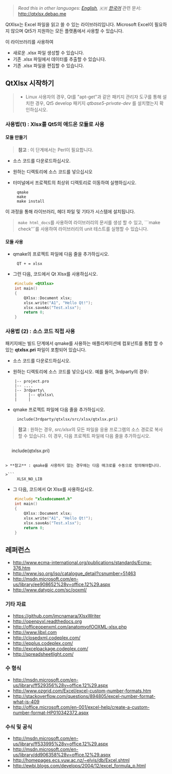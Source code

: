 > *Read this in other languages: [English](README.md), :kr: [한국어](README.ko.md)*
관련 문서: http://qtxlsx.debao.me

QtXlsx는 Excel 파일을 읽고 쓸 수 있는 라이브러리입니다. Microsoft Excel이 필요하지 않으며 Qt5가 지원하는 모든 플랫폼에서 사용할 수 있습니다.

이 라이브러리를 사용하여

* 새로운 .xlsx 파일 생성할 수 있습니다.
* 기존 .xlsx 파일에서 데이터를 추출할 수 있습니다.
* 기존 .xlsx 파일을 편집할 수 있습니다.

## QtXlsx 시작하기

> * Linux 사용자의 경우, Qt를 "apt-get"과 같은 패키지 관리자 도구를 통해 설치한 경우, Qt5 develop 패키지 *qtbase5-private-dev* 를 설치했는지 확인하십시오.

### 사용법(1) : Xlsx를 Qt5의 애드온 모듈로 사용

#### 모듈 만들기

> **참고** : 이 단계에서는 Perl이 필요합니다.

* 소스 코드를 다운로드하십시오.

* 원하는 디렉토리에 소스 코드를 넣으십시오

* 터미널에서 프로젝트의 최상위 디렉토리로 이동하여 실행하십시오.

```
     qmake
     make
     make install
```

이 과정을 통해 라이브러리, 헤더 파일 및 기타가 시스템에 설치됩니다.

>```make html_docs```를 사용하여 라이브러리의 문서를 생성 할 수 있고, ```make check''`를 사용하여 라이브러리의 unit 테스트를 실행할 수 있습니다.

#### 모듈 사용

* qmake의 프로젝트 파일에 다음 줄을 추가하십시오.

```
     QT + = xlsx
```

* 그런 다음, 코드에서 Qt Xlsx를 사용하십시오.

```cpp
    #include <QtXlsx>
    int main()
    {
        QXlsx::Document xlsx;
        xlsx.write("A1", "Hello Qt!");
        xlsx.saveAs("Test.xlsx");
        return 0;
    }
```

### 사용법 (2) : 소스 코드 직접 사용

패키지에는 빌드 단계에서 qmake를 사용하는 애플리케이션에 컴포넌트를 통합 할 수있는 **qtxlsx.pri** 파일이 포함되어 있습니다.

* 소스 코드를 다운로드하십시오.

* 원하는 디렉토리에 소스 코드를 넣으십시오. 예를 들어, 3rdparty의 경우:

```
    |-- project.pro
    |-- ....
    |-- 3rdparty\
    |     |-- qtxlsx\
    |     |
```

* qmake 프로젝트 파일에 다음 줄을 추가하십시오.

```
     include(3rdparty/qtxlsx/src/xlsx/qtxlsx.pri)
```

> **참고** : 원하는 경우, *src/xlsx*의 모든 파일을 응용 프로그램의 소스 경로로 복사 할 수 있습니다. 이 경우, 다음 프로젝트 파일에 다음 줄을 추가하십시오.

>```
     include(qtxlsx.pri)
```

> **참고** : qmake를 사용하지 않는 경우에는 다음 매크로를 수동으로 정의해야합니다.

>```
     XLSX_NO_LIB
```


* 그 다음, 코드에서 Qt Xlsx를 사용하십시오.

```cpp
    #include "xlsxdocument.h"
    int main()
    {
        QXlsx::Document xlsx;
        xlsx.write("A1", "Hello Qt!");
        xlsx.saveAs("Test.xlsx");
        return 0;
    }
```

## 레퍼런스

* http://www.ecma-international.org/publications/standards/Ecma-376.htm
* http://www.iso.org/iso/catalogue_detail?csnumber=51463
* http://msdn.microsoft.com/en-us/library/ee908652%28v=office.12%29.aspx
* http://www.datypic.com/sc/ooxml/

### 기타 자료

* https://github.com/jmcnamara/XlsxWriter
* http://openpyxl.readthedocs.org
* http://officeopenxml.com/anatomyofOOXML-xlsx.php
* http://www.libxl.com
* http://closedxml.codeplex.com/
* http://epplus.codeplex.com/
* http://excelpackage.codeplex.com/
* http://spreadsheetlight.com/

### 수 형식

* http://msdn.microsoft.com/en-us/library/ff529356%28v=office.12%29.aspx
* http://www.ozgrid.com/Excel/excel-custom-number-formats.htm
* http://stackoverflow.com/questions/894805/excel-number-format-what-is-409
* http://office.microsoft.com/en-001/excel-help/create-a-custom-number-format-HP010342372.aspx

### 수식 및 공식

* http://msdn.microsoft.com/en-us/library/ff533995%28v=office.12%29.aspx
* http://msdn.microsoft.com/en-us/library/dd906358%28v=office.12%29.aspx
* http://homepages.ecs.vuw.ac.nz/~elvis/db/Excel.shtml
* http://ewbi.blogs.com/develops/2004/12/excel_formula_p.html